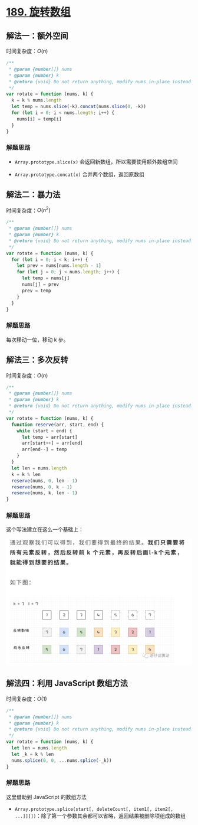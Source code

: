 # [189. 旋转数组](https://leetcode-cn.com/problems/rotate-array/)

## 解法一：额外空间

时间复杂度：$O(n)$

```javascript
/**
 * @param {number[]} nums
 * @param {number} k
 * @return {void} Do not return anything, modify nums in-place instead.
 */
var rotate = function (nums, k) {
  k = k % nums.length
  let temp = nums.slice(-k).concat(nums.slice(0, -k))
  for (let i = 0; i < nums.length; i++) {
    nums[i] = temp[i]
  }
}
```

### 解题思路

- `Array.prototype.slice(x)` 会返回新数组，所以需要使用额外数组空间

- `Array.prototype.concat(x)` 合并两个数组，返回原数组



## 解法二：暴力法

时间复杂度：$O(n^2)$

```javascript
/**
 * @param {number[]} nums
 * @param {number} k
 * @return {void} Do not return anything, modify nums in-place instead.
 */
var rotate = function (nums, k) {
  for (let i = 0; i < k; i++) {
    let prev = nums[nums.length - 1]
    for (let j = 0; j < nums.length; j++) {
      let temp = nums[j]
      nums[j] = prev
      prev = temp
    }
  }
}
```

### 解题思路

每次移动一位，移动 k 步。



## 解法三：多次反转

时间复杂度：$O(n)$

```javascript
/**
 * @param {number[]} nums
 * @param {number} k
 * @return {void} Do not return anything, modify nums in-place instead.
 */
var rotate = function (nums, k) {
  function reserve(arr, start, end) {
    while (start < end) {
      let temp = arr[start]
      arr[start++] = arr[end]
      arr[end--] = temp
    }
  }
  let len = nums.length
  k = k % len
  reserve(nums, 0, len - 1)
  reserve(nums, 0, k - 1)
  reserve(nums, k, len - 1)
}
```

### 解题思路

这个写法建立在这么一个基础上：

![image-20200719184355620](Readme.assets/image-20200719184355620.png)

## 解法四：利用 JavaScript 数组方法

时间复杂度：$O(1)$

```javascript
/**
 * @param {number[]} nums
 * @param {number} k
 * @return {void} Do not return anything, modify nums in-place instead.
 */
var rotate = function (nums, k) {
  let len = nums.length
  let _k = k % len
  nums.splice(0, 0, ...nums.splice(-_k))
}
```



### 解题思路

这里借助到 JavaScript 的数组方法

- `Array.prototype.splice(start[, deleteCount[, item1[, item2[, ...]]]])`：除了第一个参数其余都可以省略，返回结果被删除项组成的数组